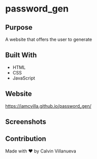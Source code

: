 # password_gen

## Purpose
A website that offers the user to generate 

## Built With
* HTML
* CSS
* JavaScript

## Website
https://iamcvilla.github.io/password_gen/

## Screenshots

## Contribution
Made with ❤️ by Calvin Villanueva

